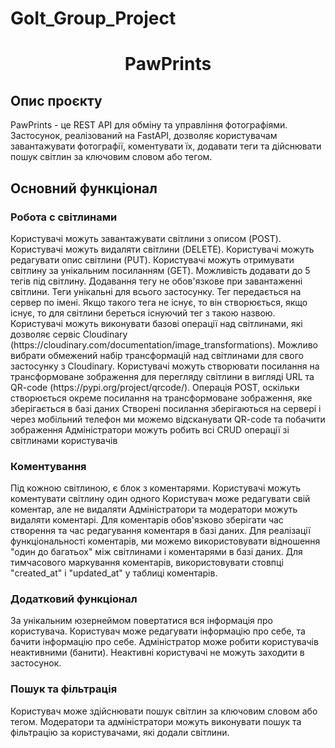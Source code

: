 # GoIt_Group_Project

<h1 align="center">PawPrints</h1> 
<h2>Опис проєкту</h2>
<a>PawPrints - це REST API для обміну та управління фотографіями. Застосунок, реалізований на FastAPI, дозволяє користувачам завантажувати фотографії, коментувати їх, додавати теги та дійснювати пошук світлин за ключовим словом або тегом.</a> 

<h2>Основний функціонал</h2>

<h3>Робота с світлинами</h3>
<a>Користувачі можуть завантажувати світлини з описом (POST).
Користувачі можуть видаляти світлини (DELETE).
Користувачі можуть редагувати опис світлини (PUT).
Користувачі можуть отримувати світлину за унікальним посиланням (GET).
Можливість додавати до 5 тегів під світлину. Додавання тегу не обов'язкове при завантаженні світлини.
Теги унікальні для всього застосунку. Тег передається на сервер по імені. Якщо такого тега не існує, то він створюється, якщо існує, то для світлини береться існуючий тег з такою назвою.
Користувачі можуть виконувати базові операції над світлинами, які дозволяє сервіс Cloudinary (https://cloudinary.com/documentation/image_transformations). Можливо вибрати обмежений набір трансформацій над світлинами для свого застосунку з Cloudinary.
Користувачі можуть створювати посилання на трансформоване зображення для перегляду світлини в вигляді URL та QR-code (https://pypi.org/project/qrcode/). Операція POST, оскільки створюється окреме посилання на трансформоване зображення, яке зберігається в базі даних
Створені посилання зберігаються на сервері і через мобільний телефон ми можемо відсканувати QR-code та побачити зображення
Адміністратори можуть робить всі CRUD операції зі світлинами користувачів</a>

<h3>Коментування</h3>

<a>Під кожною світлиною, є блок з коментарями. Користувачі можуть коментувати світлину один одного
Користувач може редагувати свій коментар, але не видаляти
Адміністратори та модератори можуть видаляти коментарі.
Для коментарів обов'язково зберігати час створення та час редагування коментаря в базі даних. Для реалізації функціональності коментарів, ми можемо використовувати відношення "один до багатьох" між світлинами і коментарями в базі даних. Для тимчасового маркування коментарів, використовувати стовпці "created_at" і "updated_at" у таблиці коментарів.</a>

<h3>Додатковий функціонал</h3>

<a>За унікальним юзернеймом повертатися вся інформація про користувача.
Користувач може редагувати інформацію про себе, та бачити інформацію про себе. 
Адміністратор може робити користувачів неактивними (банити). 
Неактивні користувачі не можуть заходити в застосунок.</a>

<h3>Пошук та фільтрація</h3>

<a>Користувач може здійснювати пошук світлин за ключовим словом або тегом. 
Модератори та адміністратори можуть виконувати пошук та фільтрацію за користувачами, які додали світлини.</a>


